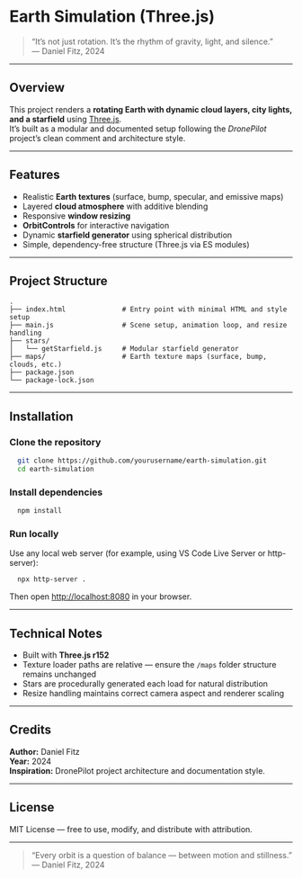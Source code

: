 # Earth Simulation (Three.js)

> “It’s not just rotation. It’s the rhythm of gravity, light, and silence.”  
> — Daniel Fitz, 2024

---

## Overview

This project renders a **rotating Earth with dynamic cloud layers, city lights, and a starfield** using [Three.js](https://threejs.org/).  
It’s built as a modular and documented setup following the _DronePilot_ project’s clean comment and architecture style.

---

## Features

- Realistic **Earth textures** (surface, bump, specular, and emissive maps)
- Layered **cloud atmosphere** with additive blending
- Responsive **window resizing**
- **OrbitControls** for interactive navigation
- Dynamic **starfield generator** using spherical distribution
- Simple, dependency-free structure (Three.js via ES modules)

---

## Project Structure

```
.
├── index.html              # Entry point with minimal HTML and style setup
├── main.js                 # Scene setup, animation loop, and resize handling
├── stars/
│   └── getStarfield.js     # Modular starfield generator
├── maps/                   # Earth texture maps (surface, bump, clouds, etc.)
├── package.json
└── package-lock.json
```

---

## Installation

### Clone the repository

```bash
  git clone https://github.com/yourusername/earth-simulation.git
  cd earth-simulation
```

### Install dependencies

```bash
  npm install
```

### Run locally

Use any local web server (for example, using VS Code Live Server or http-server):

```bash
  npx http-server .
```

Then open [http://localhost:8080](http://localhost:8080) in your browser.

---

## Technical Notes

- Built with **Three.js r152**
- Texture loader paths are relative — ensure the `/maps` folder structure remains unchanged
- Stars are procedurally generated each load for natural distribution
- Resize handling maintains correct camera aspect and renderer scaling

---

## Credits

**Author:** Daniel Fitz  
**Year:** 2024  
**Inspiration:** DronePilot project architecture and documentation style.

---

## License

MIT License — free to use, modify, and distribute with attribution.

---

> “Every orbit is a question of balance — between motion and stillness.”  
> — Daniel Fitz, 2024
